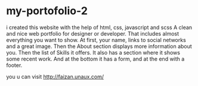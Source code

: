 # my-portofolio-2
i created this website with the help of html, css, javascript and scss
A clean and nice web portfolio for designer or developer. That includes almost everything you want to show. At first, your name, links to social networks and a great image. Then the About section displays more information about you. Then the list of Skills it offers. It also has a section where it shows some recent work. And at the bottom it has a form, and at the end with a footer.

you u can visit http://faizan.unaux.com/
